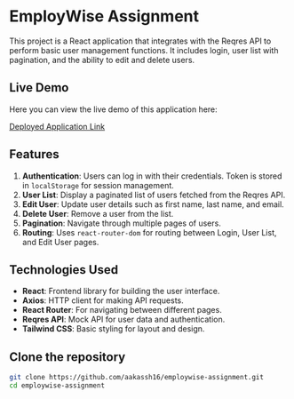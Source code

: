 # EmployWise Assignment

This project is a React application that integrates with the Reqres API to perform basic user management functions. It includes login, user list with pagination, and the ability to edit and delete users.

## Live Demo
Here you can view the live demo of this application here:

[Deployed Application Link](https://aakassh16.github.io/EmployWise/)

## Features

1. **Authentication**: Users can log in with their credentials. Token is stored in `localStorage` for session management.
2. **User List**: Display a paginated list of users fetched from the Reqres API.
3. **Edit User**: Update user details such as first name, last name, and email.
4. **Delete User**: Remove a user from the list.
5. **Pagination**: Navigate through multiple pages of users.
6. **Routing**: Uses `react-router-dom` for routing between Login, User List, and Edit User pages.

## Technologies Used

- **React**: Frontend library for building the user interface.
- **Axios**: HTTP client for making API requests.
- **React Router**: For navigating between different pages.
- **Reqres API**: Mock API for user data and authentication.
- **Tailwind CSS**: Basic styling for layout and design.


## Clone the repository

```bash
git clone https://github.com/aakassh16/employwise-assignment.git
cd employwise-assignment
